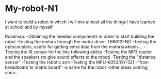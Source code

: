 # My-robot-N1
I want to build a robot in which I will mix almost all the things I have learned at school and by myself

Roadmap:
-Obtaining the needed components in order to start building the robot
-Testing the motors through the motor driver TB6612FNG
-Testing the optocouplers, useful for getting extra data from the motors/wheels...
-Testing the IR sensor for the line following ability
-Testing the MP3 reader and the speakers (to give sound effects to the robot)
-Testing the "distance sensor"
-Testing the robotic arm 
-Testing the MPU-6050/GY-521
-"from breadboard to matrix board"
-a name for the robot
-other ideas coming soon...
